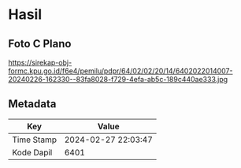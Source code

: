 # Hasil

## Foto C Plano

https://sirekap-obj-formc.kpu.go.id/f6e4/pemilu/pdpr/64/02/02/20/14/6402022014007-20240226-162330--83fa8028-f729-4efa-ab5c-189c440ae333.jpg


## Metadata

| Key        | Value               |
| ---------- | ------------------- |
| Time Stamp | 2024-02-27 22:03:47 |
| Kode Dapil | 6401                |



